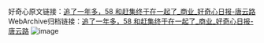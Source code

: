 好奇心原文链接：[追了一年多，58 和赶集终于在一起了_商业_好奇心日报-唐云路](https://www.qdaily.com/articles/8664.html)
WebArchive归档链接：[追了一年多，58 和赶集终于在一起了_商业_好奇心日报-唐云路](http://web.archive.org/web/20190623153316/https://www.qdaily.com/articles/8664.html)
![image](http://ww3.sinaimg.cn/large/007d5XDpgy1g3vdowuuk4j30u03881kx)